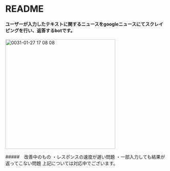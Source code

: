 # README

#### ユーザーが入力したテキストに関するニュースをgoogleニュースにてスクレイピングを行い、返答するbotです。

<img width="343" alt="0031-01-27 17 08 08" src="https://user-images.githubusercontent.com/42114092/51798475-42842880-2256-11e9-97cb-38a05ea448e9.png">

#####　改善中のもの
・レスポンスの速度が遅い問題
・一部入力しても結果が返ってこない問題
上記については対応中でございます。
